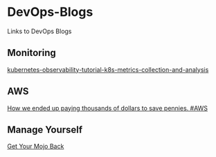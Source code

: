 # DevOps-Blogs
Links to DevOps Blogs

## Monitoring
[kubernetes-observability-tutorial-k8s-metrics-collection-and-analysis](https://www.elastic.co/blog/kubernetes-observability-tutorial-k8s-metrics-collection-and-analysis)


## AWS
[How we ended up paying thousands of dollars to save pennies. #AWS](https://medium.com/@hitesh.bhatia.del/how-we-ended-up-paying-thousands-of-dollars-to-save-pennies-d3fa35cf8ddf)


## Manage Yourself

[Get Your Mojo Back](https://willlawrence.substack.com/p/get-your-mojo-back-)
